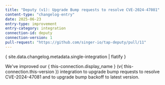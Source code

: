 ```yaml
---
title: "Deputy (v1): Upgrade Bump requests to resolve CVE-2024-47081"
content-type: "changelog-entry"
date: 2025-06-23
entry-type: improvement
entry-category: integration
connection-id: deputy
connection-version: 1
pull-request: "https://github.com/singer-io/tap-deputy/pull/11"
---
```

{ site.data.changelog.metadata.single-integration | flatify }

We've improved our { this-connection.display_name } (v{ this-connection.this-version }) integration to upgrade bump requests to resolve CVE-2024-47081 and to upgrade bump backoff to latest version.